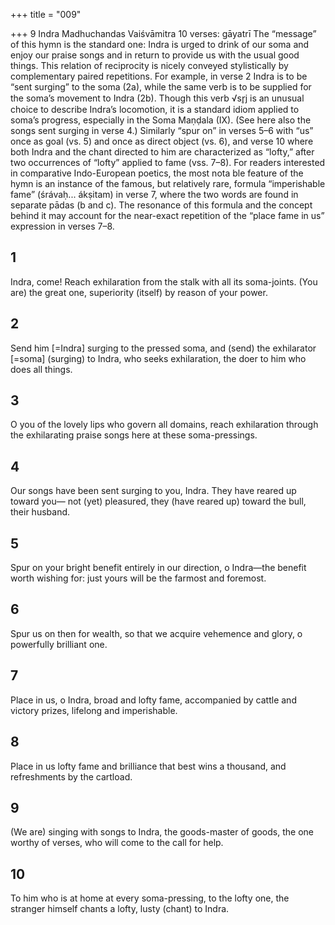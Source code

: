 +++
title = "009"

+++
9 Indra
Madhuchandas Vaiśvāmitra
10 verses: gāyatrī
The “message” of this hymn is the standard one: Indra is urged to drink of our  soma and enjoy our praise songs and in return to provide us with the usual good  things. This relation of reciprocity is nicely conveyed stylistically by complementary  paired repetitions. For example, in verse 2 Indra is to be “sent surging” to the soma  (2a), while the same verb is to be supplied for the soma’s movement to Indra (2b).  Though this verb √sr̥j is an unusual choice to describe Indra’s locomotion, it is a  standard idiom applied to soma’s progress, especially in the Soma Maṇḍala (IX).  (See here also the songs sent surging in verse 4.) Similarly “spur on” in verses 5–6  with “us” once as goal (vs. 5) and once as direct object (vs. 6), and verse 10 where  both Indra and the chant directed to him are characterized as “lofty,” after two  occurrences of “lofty” applied to fame (vss. 7–8).
For readers interested in comparative Indo-European poetics, the most nota ble feature of the hymn is an instance of the famous, but relatively rare, formula  “imperishable fame” (śrávaḥ... ákṣitam) in verse 7, where the two words are found  in separate pādas (b and c). The resonance of this formula and the concept behind  it may account for the near-exact repetition of the “place fame in us” expression in  verses 7–8.

## 1
Indra, come! Reach exhilaration from the stalk with all its soma-joints. (You are) the great one, superiority (itself) by reason of your power.
## 2
Send him [=Indra] surging to the pressed soma, and (send) the
exhilarator [=soma] (surging) to Indra, who seeks exhilaration,
the doer to him who does all things.
## 3
O you of the lovely lips who govern all domains, reach exhilaration  through the exhilarating praise songs
here at these soma-pressings.
## 4
Our songs have been sent surging to you, Indra. They have reared up  toward you—
not (yet) pleasured, they (have reared up) toward the bull, their
husband.
## 5
Spur on your bright benefit entirely in our direction, o Indra—the  benefit worth wishing for:
just yours will be the farmost and foremost.
## 6
Spur us on then for wealth, so that we acquire vehemence
and glory, o powerfully brilliant one.
## 7
Place in us, o Indra, broad and lofty fame, accompanied by cattle and  victory prizes,
lifelong and imperishable.
## 8
Place in us lofty fame and brilliance that best wins a thousand,
and refreshments by the cartload.
## 9
(We are) singing with songs to Indra, the goods-master of goods, the  one worthy of verses,
who will come to the call for help.
## 10
To him who is at home at every soma-pressing, to the lofty one, the  stranger himself chants a lofty,
lusty (chant) to Indra.